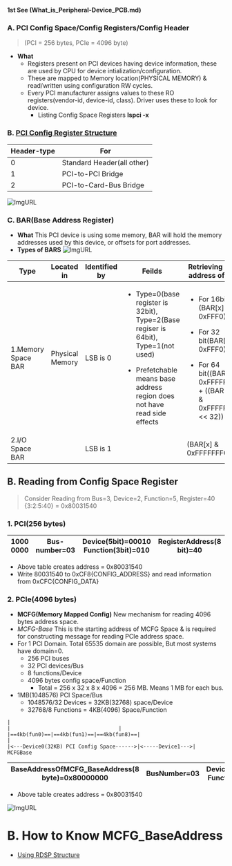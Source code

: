**1st See (What_is_Peripheral-Device_PCB.md)**

### A. PCI Config Space/Config Registers/Config Header 
> (PCI = 256 bytes, PCIe = 4096 byte)
- **What** 
	- Registers present on PCI devices having device information, these are used by CPU for device intialization/configuration.
	- These are mapped to Memory location(PHYSICAL MEMORY) & read/written using configuration RW cycles.
  - Every PCI manufacturer assigns values to these RO registers(vendor-id, device-id, class). Driver uses these to look for device.
	- Listing Config Space Registers	**lspci -x**

### B. [PCI Config Register Structure](https://wiki.osdev.org/PCI#PCI_Device_Structure)

|Header-type|For|
|---|---|
|0|Standard Header(all other)|
|1|PCI-to-PCI Bridge|
|2|PCI-to-Card-Bus Bridge|

![ImgURL](https://i.ibb.co/nCN4X92/pci-header.png)

### C. BAR(Base Address Register)
- **What** This PCI device is using some memory, BAR will hold the memory addresses used by this device, or offsets for port addresses. 
- **Types of BARS**
![ImgURL](https://i.ibb.co/7n2BqDJ/bar-pci.png)

|Type|Located in|Identified by|Feilds|Retrieving Base address of BAR|
|---|---|---|---|---|
|1.Memory Space BAR|Physical Memory|LSB is 0|<ul><li>Type=0(base register is 32bit), Type=2(Base regiser is 64bit), Type=1(not used)</li></ul><ul><li>Prefetchable means base address region does not have read side effects</li></ul>|<ul><li>For 16bit:(BAR[x] & 0xFFF0)</li></ul><ul><li>For 32 bit(BAR[x] & 0xFFF0)</li></ul><ul><li>For 64 bit((BAR[x] & 0xFFFFFFF0) + ((BAR[x+1] & 0xFFFFFFFF) << 32))|
|2.I/O Space BAR||LSB is 1||(BAR[x] & 0xFFFFFFFC)|



## B. Reading from Config Space Register
> Consider Reading from Bus=3, Device=2, Function=5, Register=40 {3:2:5:40} = 0x80031540

### 1. PCI(256 bytes)

|1000 0000|Bus-number=03|Device(5bit)=00010 Function(3bit)=010|RegisterAddress(8 bit)=40| 
| --- | --- | --- | --- | 

- Above table creates address = 0x80031540
- Write 80031540 to 0xCF8{CONFIG_ADDRESS} and read information from 0xCFC{CONFIG_DATA}

### 2. PCIe(4096 bytes)
- **MCFG(Memory Mapped Config)** New mechanism for reading 4096 bytes address space.
- *MCFG-Base* This is the starting address of MCFG Space & is required for constructing message for reading PCIe address space.  
- For 1 PCI Domain.          Total 65535 domain are possible, But most systems have domain=0.
  - 256 PCI buses
  - 32 PCI devices/Bus
  - 8 functions/Device
  - 4096 bytes config space/Function
	  - Total = 256 x 32 x 8 x 4096 = 256 MB. Means 1 MB for each bus.
- 1MB(1048576) PCI Space/Bus
	- 1048576/32 Devices = 32KB(32768) space/Device
	- 32768/8 Functions = 4KB(4096) Space/Function
```
|																					|									|
|==4kb(fun0)==|==4kb(fun1)==|==4kb(fun8)==|									|
|<---Device0(32KB) PCI Config Space------>|<-----Device1--->|
MCFGBase
```
		
|BaseAddressOfMCFG_BaseAddress(8 byte)=0x80000000|BusNumber=03|Device(5bit)=00010 Function(3bit)=101|RegisterAddress(12bit)=40 |
| --- | --- | --- | --- |

- Above table creates address = 0x80031540		

![ImgURL](https://i.ibb.co/LSnZW04/mmcfg-space.png)


# B. How to Know MCFG_BaseAddress
- [Using RDSP Structure](RDSP.md)
